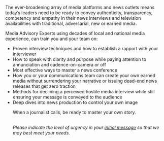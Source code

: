   <p>
            The ever-broadening array of media platforms and news outlets means
            today’s leaders need to be ready to convey authenticity,
            transparency, competency and empathy in their news interviews and
            television availabilities with traditional, adversarial, new or
            earned media.
          </p>
          <p>
            <span class="font-[Poppins] font-bold">
              Media Advisory Experts</span
            > using decades of local and national media experience, can train
            you and your team on:
          </p>
          <ul class="list-disc space-y-3 ml-6">
            <li>
              Proven interview techniques and how to establish a rapport with
              your interviewer
            </li>
            <li>
              How to speak with clarity and purpose while paying attention to
              annunciation and cadence-on-camera or off
            </li>
            <li>Most effective ways to master a news conference</li>
            <li>
              How you or your communications team can create your own earned
              media without surrendering your narrative or issuing dead-end news
              releases that get zero traction
              <li>
                Methods for declining a perceived hostile media interview while
                still ensuring your message is conveyed to the audience
              </li>
              <li>Deep dives into news production to control your own image</li>
            </li>
            <p>When a journalist calls, be ready to master your own story.</p>
            <!-- <p class="lg:text-xl font-[Poppins] pb-4">Contact us today :</p>
            <a
              href="mailto:contact@mediaadvisoryexperts.com"
              class="lg:text-xl sm:text-sm font-semibold font-[Poppins] text-blue"
              >contact@mediaadvisoryexperts.com</a
            > -->
            <br />
            <i id="Legal" class="lg:text-xl">
              Please indicate the level of urgency in your <a href="/Contact#send-message" class="text-[#0000ff]">initial message</a>  so that we may best meet your needs.
            </i>
          </ul>
